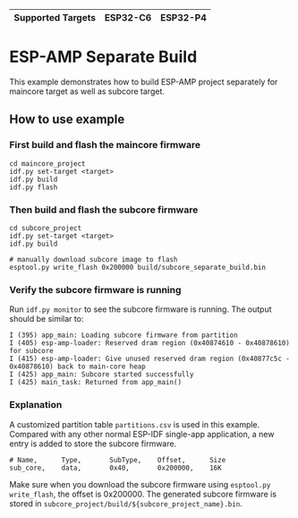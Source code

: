 | Supported Targets | ESP32-C6 | ESP32-P4 |
| ----------------- | ----- | ----- |

# ESP-AMP Separate Build

This example demonstrates how to build ESP-AMP project separately for maincore target as well as subcore target.

## How to use example

### First build and flash the maincore firmware

``` shell
cd maincore_project
idf.py set-target <target>
idf.py build
idf.py flash
```

### Then build and flash the subcore firmware

``` shell
cd subcore_project
idf.py set-target <target>
idf.py build

# manually download subcore image to flash
esptool.py write_flash 0x200000 build/subcore_separate_build.bin
```

### Verify the subcore firmware is running

Run `idf.py monitor` to see the subcore firmware is running. The output should be similar to:

``` shell
I (395) app_main: Loading subcore firmware from partition
I (405) esp-amp-loader: Reserved dram region (0x40874610 - 0x40878610) for subcore
I (415) esp-amp-loader: Give unused reserved dram region (0x40877c5c - 0x40878610) back to main-core heap
I (425) app_main: Subcore started successfully
I (425) main_task: Returned from app_main()
```

### Explanation

A customized partition table `partitions.csv` is used in this example. Compared with any other normal ESP-IDF single-app application, a new entry is added to store the subcore firmware.

``` csv
# Name,      Type,       SubType,    Offset,      Size
sub_core,    data,       0x40,       0x200000,    16K
```

Make sure when you download the subcore firmware using `esptool.py write_flash`, the offset is 0x200000. The generated subcore firmware is stored in `subcore_project/build/${subcore_project_name}.bin`.
